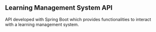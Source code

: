 ## Learning Management System API

API developed with Spring Boot which provides functionalities to interact with a learning management system.